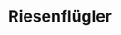 ---
layout: usepage
title: Riesenflügler
supplement:
boss: 
bosstitle:
category: bestiary
type: Bestie
hp: 140
ac: 16
move:
  - fliegend 80
str: 5
dex: 4
con: 4
int: 1
wis: 3
cha: 2
weak:
  - Blitz
res:
imm:
  - Erschöpft
  - Betäubt
actions:
  - Sturzflug
  - Kreischen
  - Giftzahn
  - Kratzer
  - Stürmischer Schlag
  - Windschnitt
---